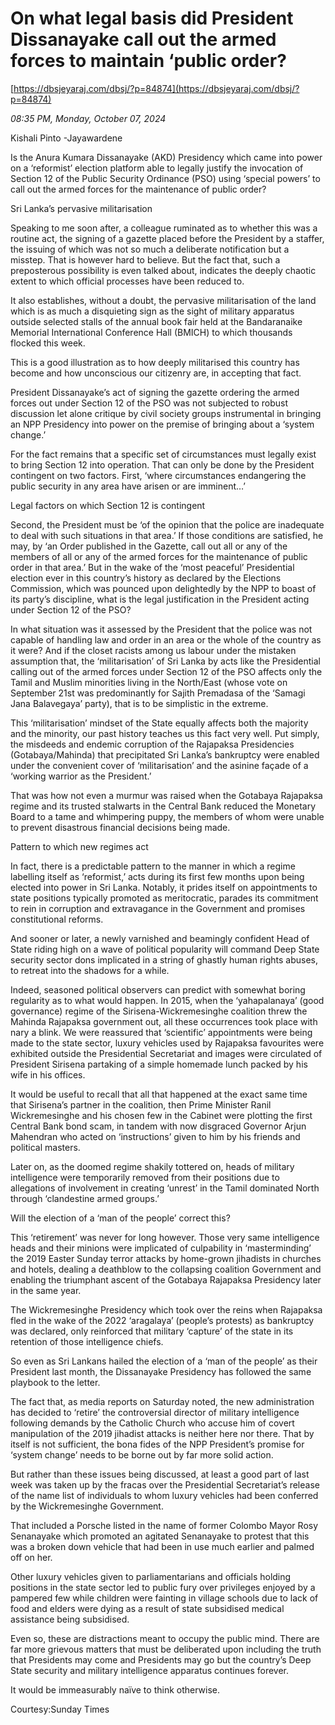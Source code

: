 # On what legal basis did President Dissanayake call out the armed forces to maintain ‘public order?

[https://dbsjeyaraj.com/dbsj/?p=84874](https://dbsjeyaraj.com/dbsj/?p=84874)

*08:35 PM, Monday, October 07, 2024*

Kishali Pinto -Jayawardene

Is the Anura Kumara Dissanayake (AKD) Presidency which came into power on a ‘reformist’ election platform able to legally justify the invocation of Section 12 of the Public Security Ordinance (PSO) using ‘special powers’ to call out the armed forces for the maintenance of public order?

Sri Lanka’s pervasive militarisation

Speaking to me soon after, a colleague ruminated as to whether this was a routine act, the signing of a gazette placed before the President by a staffer, the issuing of which was not so much a deliberate notification but a misstep. That is however hard to believe. But the fact that, such a preposterous possibility is even talked about, indicates the deeply chaotic extent to which official processes have been reduced to.

It also establishes, without a doubt, the pervasive militarisation of the land which is as much a disquieting sign as the sight of military apparatus outside selected stalls of the annual book fair held at the Bandaranaike Memorial International Conference Hall (BMICH) to which thousands flocked this week.

This is a good illustration as to how deeply militarised this country has become and how unconscious our citizenry are, in accepting that fact.

President Dissanayake’s act of signing the gazette ordering the armed forces out under Section 12 of the PSO was not subjected to robust discussion let alone critique by civil society groups instrumental in bringing an NPP Presidency into power on the premise of bringing about a ‘system change.’

For the fact remains that a specific set of circumstances must legally exist to bring Section 12 into operation. That can only be done by the President contingent on two factors. First, ‘where circumstances endangering the public security in any area have arisen or are imminent…’

Legal factors on which Section 12 is contingent

Second, the President must be ‘of the opinion that the police are inadequate to deal with such situations in that area.’ If those conditions are satisfied, he may, by ‘an Order published in the Gazette, call out all or any of the members of all or any of the armed forces for the maintenance of public order in that area.’ But in the wake of the ‘most peaceful’ Presidential election ever in this country’s history as declared by the Elections Commission, which was pounced upon delightedly by the NPP to boast of its party’s discipline, what is the legal justification in the President acting under Section 12 of the PSO?

In what situation was it assessed by the President that the police was not capable of handling law and order in an area or the whole of the country as it were? And if the closet racists among us labour under the mistaken assumption that, the ‘militarisation’ of Sri Lanka by acts like the Presidential calling out of the armed forces under Section 12 of the PSO affects only the Tamil and Muslim minorities living in the North/East (whose vote on September 21st was predominantly for Sajith Premadasa of the ‘Samagi Jana Balavegaya’ party), that is to be simplistic in the extreme.

This ‘militarisation’ mindset of the State equally affects both the majority and the minority, our past history teaches us this fact very well. Put simply, the misdeeds and endemic corruption of the Rajapaksa Presidencies (Gotabaya/Mahinda) that precipitated Sri Lanka’s bankruptcy were enabled under the convenient cover of ‘militarisation’ and the asinine façade of a ‘working warrior as the President.’

That was how not even a murmur was raised when the Gotabaya Rajapaksa regime and its trusted stalwarts in the Central Bank reduced the Monetary Board to a tame and whimpering puppy, the members of whom were unable to prevent disastrous financial decisions being made.

Pattern to which new regimes act

In fact, there is a predictable pattern to the manner in which a regime labelling itself as ‘reformist,’ acts during its first few months upon being elected into power in Sri Lanka. Notably, it prides itself on appointments to state positions typically promoted as meritocratic, parades its commitment to rein in corruption and extravagance in the Government and promises constitutional reforms.

And sooner or later, a newly varnished and beamingly confident Head of State riding high on a wave of political popularity will command Deep State security sector dons implicated in a string of ghastly human rights abuses, to retreat into the shadows for a while.

Indeed, seasoned political observers can predict with somewhat boring regularity as to what would happen. In 2015, when the ‘yahapalanaya’ (good governance) regime of the Sirisena-Wickremesinghe coalition threw the Mahinda Rajapaksa government out, all these occurrences took place with nary a blink. We were reassured that ‘scientific’ appointments were being made to the state sector, luxury vehicles used by Rajapaksa favourites were exhibited outside the Presidential Secretariat and images were circulated of President Sirisena partaking of a simple homemade lunch packed by his wife in his offices.

It would be useful to recall that all that happened at the exact same time that Sirisena’s partner in the coalition, then Prime Minister Ranil Wickremesinghe and his chosen few in the Cabinet were plotting the first Central Bank bond scam, in tandem with now disgraced Governor Arjun Mahendran who acted on ‘instructions’ given to him by his friends and political masters.

Later on, as the doomed regime shakily tottered on, heads of military intelligence were temporarily removed from their positions due to allegations of involvement in creating ‘unrest’ in the Tamil dominated North through ‘clandestine armed groups.’

Will the election of a ‘man of the people’ correct this?

This ‘retirement’ was never for long however. Those very same intelligence heads and their minions were implicated of culpability in ‘masterminding’ the 2019 Easter Sunday terror attacks by home-grown jihadists in churches and hotels, dealing a deathblow to the collapsing coalition Government and enabling the triumphant ascent of the Gotabaya Rajapaksa Presidency later in the same year.

The Wickremesinghe Presidency which took over the reins when Rajapaksa fled in the wake of the 2022 ‘aragalaya’ (people’s protests) as bankruptcy was declared, only reinforced that military ‘capture’ of the state in its retention of those intelligence chiefs.

So even as Sri Lankans hailed the election of a ‘man of the people’ as their President last month, the Dissanayake Presidency has followed the same playbook to the letter.

The fact that, as media reports on Saturday noted, the new administration has decided to ‘retire’ the controversial director of military intelligence following demands by the Catholic Church who accuse him of covert manipulation of the 2019 jihadist attacks is neither here nor there. That by itself is not sufficient, the bona fides of the NPP President’s promise for ‘system change’ needs to be borne out by far more solid action.

But rather than these issues being discussed, at least a good part of last week was taken up by the fracas over the Presidential Secretariat’s release of the name list of individuals to whom luxury vehicles had been conferred by the Wickremesinghe Government.

That included a Porsche listed in the name of former Colombo Mayor Rosy Senanayake which promoted an agitated Senanayake to protest that this was a broken down vehicle that had been in use much earlier and palmed off on her.

Other luxury vehicles given to parliamentarians and officials holding positions in the state sector led to public fury over privileges enjoyed by a pampered few while children were fainting in village schools due to lack of food and elders were dying as a result of state subsidised medical assistance being subsidised.

Even so, these are distractions meant to occupy the public mind. There are far more grievous matters that must be deliberated upon including the truth that Presidents may come and Presidents may go but the country’s Deep State security and military intelligence apparatus continues forever.

It would be immeasurably naïve to think otherwise.

Courtesy:Sunday Times

